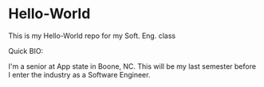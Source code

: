 # Hello-World

This is my Hello-World repo for my Soft. Eng. class

Quick BIO:

I'm a senior at App state in Boone, NC. This will be my last semester before I enter the industry as a Software Engineer. 
